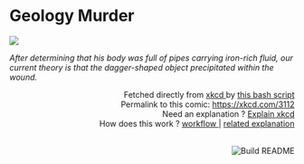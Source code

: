 # <b>Geology Murder</b>

[![](https://imgs.xkcd.com/comics/geology_murder.png)](https://xkcd.com/3112)

<i>After determining that his body was full of pipes carrying iron-rich fluid, our current theory is that the dagger-shaped object precipitated within the wound.</i>

<div align="right">
  Fetched directly from
  <a href="https://xkcd.com">
    xkcd
  </a>
  by
  <a href="https://github.com/Vanille-N/Vanille-N/blob/master/fetch">
    this bash script
  </a>
</div>
<div align="right">
  Permalink to this comic:
  <a href="https://xkcd.com/3112">
    https://xkcd.com/3112
  </a>
</div>
<div align="right">
  Need an explanation ?
  <a href="https://www.explainxkcd.com/wiki/index.php/3112">
    Explain xkcd
  </a>
</div>
<div align="right">
  How does this work ?
  <a href="https://github.com/Vanille-N/Vanille-N/blob/master/.github/workflows/build.yml">
    workflow
  </a>
  |
  <a href="https://simonwillison.net/2020/Jul/10/self-updating-profile-readme/">
    related explanation
  </a>
</div><br>

<a href="https://github.com/Vanille-N/Vanille-N/actions"><img src="https://github.com/Vanille-N/Vanille-N/workflows/Build%20README/badge.svg" align="right" alt="Build README"></a>
